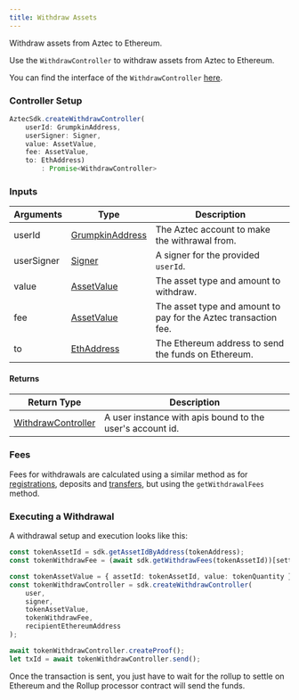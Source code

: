 ```yaml
---
title: Withdraw Assets
---
```


Withdraw assets from Aztec to Ethereum.

Use the `WithdrawController` to withdraw assets from Aztec to Ethereum.

You can find the interface of the `WithdrawController` [here](../types/sdk/WithdrawController).

### Controller Setup

```ts
AztecSdk.createWithdrawController(
    userId: GrumpkinAddress, 
    userSigner: Signer, 
    value: AssetValue, 
    fee: AssetValue, 
    to: EthAddress)
        : Promise<WithdrawController>
```

### Inputs

| Arguments | Type | Description |
| --------- | ---- | ----------- |
| userId | [GrumpkinAddress](../types/barretenberg/GrumpkinAddress) | The Aztec account to make the withrawal from. |
| userSigner | [Signer](../types/sdk/Signer) | A signer for the provided `userId`. |
| value | [AssetValue](../types/barretenberg/AssetValue) | The asset type and amount to withdraw. |
| fee | [AssetValue](../types/barretenberg/AssetValue) | The asset type and amount to pay for the Aztec transaction fee. |
| to | [EthAddress](../types/barretenberg/EthAddress) | The Ethereum address to send the funds on Ethereum. |

#### Returns

| Return Type | Description |
| --------- | ----------- |
| [WithdrawController](../types/sdk/WithdrawController) | A user instance with apis bound to the user's account id. |

### Fees

Fees for withdrawals are calculated using a similar method as for [registrations](register-#calculating-fees), deposits and [transfers](transfer#transfer-fees), but using the `getWithdrawalFees` method.

### Executing a Withdrawal

A withdrawal setup and execution looks like this:

```ts
const tokenAssetId = sdk.getAssetIdByAddress(tokenAddress);
const tokenWithdrawFee = (await sdk.getWithdrawFees(tokenAssetId))[settlementTime];

const tokenAssetValue = { assetId: tokenAssetId, value: tokenQuantity };
const tokenWithdrawController = sdk.createWithdrawController(
    user,
    signer,
    tokenAssetValue,
    tokenWithdrawFee,
    recipientEthereumAddress
);

await tokenWithdrawController.createProof();
let txId = await tokenWithdrawController.send();
```

Once the transaction is sent, you just have to wait for the rollup to settle on Ethereum and the Rollup processor contract will send the funds.
